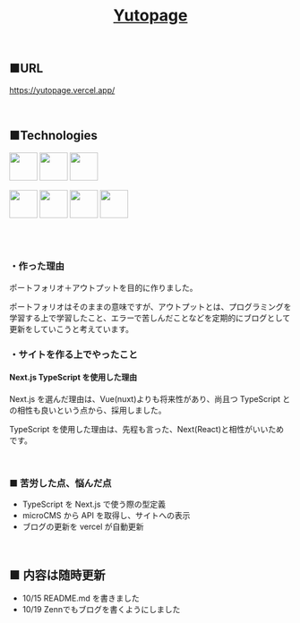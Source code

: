 <h1 align="center"><a href="https://yuto-page.vercel.app/">Yutopage</a></h1><br/>

## ■URL

https://yutopage.vercel.app/

<br/>

## ■Technologies

<p align="left">
  <a href="https://nextjs.org/"><img src="https://www.vedadigital.io/_next/static/images/nextjsLogo-6338e3b1fefffb51443e613edd2a6b19.png" height="50px;" /></a>
  <a href="https://ja.reactjs.org/"><img src="https://cdn.worldvectorlogo.com/logos/react-2.svg" height="50px;" /></a>
  <a href="https://www.typescriptlang.org/"><img src="https://cdn.worldvectorlogo.com/logos/typescript.svg" height="50px;" /></a>

</p>
<p align="left">

<a href="https://vercel.com/"><img src="https://user-images.githubusercontent.com/65433193/118944114-3b393980-b98f-11eb-84a5-fc9a1db8ea6b.png" height="50px;" /></a>
<a href="https://prettier.io/"><img src="https://connpass-tokyo.s3.amazonaws.com/thumbs/ac/b7/acb7d36a0efe3fe684f162e2a8f9717b.png" height="50px;" /></a>
<a href="https://eslint.org/"><img src="https://cdn.worldvectorlogo.com/logos/eslint-1.svg" height="50px;" /></a>
<a href="https://prettier.io/"><img src="https://cdn.worldvectorlogo.com/logos/prettier-2.svg" height="50px;" /></a>

</p><br />

<br/>

### ・作った理由

ポートフォリオ＋アウトプットを目的に作りました。

ポートフォリオはそのままの意味ですが、アウトプットとは、プログラミングを学習する上で学習したこと、エラーで苦しんだことなどを定期的にブログとして更新をしていこうと考えています。

### ・サイトを作る上でやったこと

#### Next.js TypeScript を使用した理由

Next.js を選んだ理由は、Vue(nuxt)よりも将来性があり、尚且つ TypeScript との相性も良いという点から、採用しました。

TypeScript を使用した理由は、先程も言った、Next(React)と相性がいいためです。

</br>

### ■ 苦労した点、悩んだ点

- TypeScript を Next.js で使う際の型定義
- microCMS から API を取得し、サイトへの表示
- ブログの更新を vercel が自動更新

</br>

## ■ 内容は随時更新

- 10/15 README.md を書きました
- 10/19 Zennでもブログを書くようにしました
